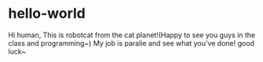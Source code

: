 # hello-world

Hi human, 
This is robotcat from the cat planet!(Happy to see you guys in the class and programming~)
My job is paralie and see what you've done! good luck~
